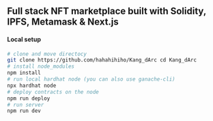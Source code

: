 ## Full stack NFT marketplace built with Solidity, IPFS, Metamask & Next.js


#### Local setup

```sh
# clone and move directocy
git clone https://github.com/hahahihiho/Kang_dArc cd Kang_dArc
# install node_modules
npm install
# run local hardhat node (you can also use ganache-cli)
npx hardhat node
# deploy contracts on the node
npm run deploy
# run server
npm run dev
```